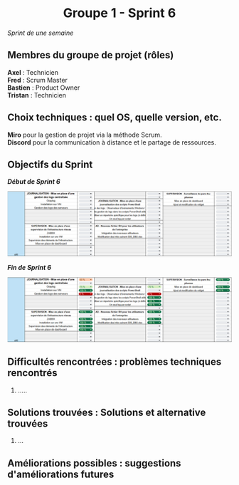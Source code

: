 <div align="center"><H1> Groupe 1 -  Sprint 6 </H1></div>

_Sprint de une semaine_

## Membres du groupe de projet (rôles)

**Axel** : Technicien  
**Fred** : Scrum Master  
**Bastien** : Product Owner  
**Tristan** : Technicien  

## Choix techniques : quel OS, quelle version, etc.

**Miro** pour la gestion de projet via la méthode Scrum.  
**Discord** pour la communication à distance et le partage de ressources.

## Objectifs du Sprint

_**Début de Sprint 6**_  

![DEBUT_SPRINT6.png](https://github.com/WildCodeSchool/TSSR-ANGOU-P3-G1/blob/main/SCREENS-PAR-SPRINT/SCREENS-SPRINT6/DEBUT_SPRINT6.png)

_**Fin de Sprint 6**_  

![FIN_SPRINT6.png](https://github.com/WildCodeSchool/TSSR-ANGOU-P3-G1/blob/main/SCREENS-PAR-SPRINT/SCREENS-SPRINT6/FIN_SPRINT6.png)

## Difficultés rencontrées : problèmes techniques rencontrés

1. .....

## Solutions trouvées : Solutions et alternative trouvées

1. ...

## Améliorations possibles : suggestions d'améliorations futures
